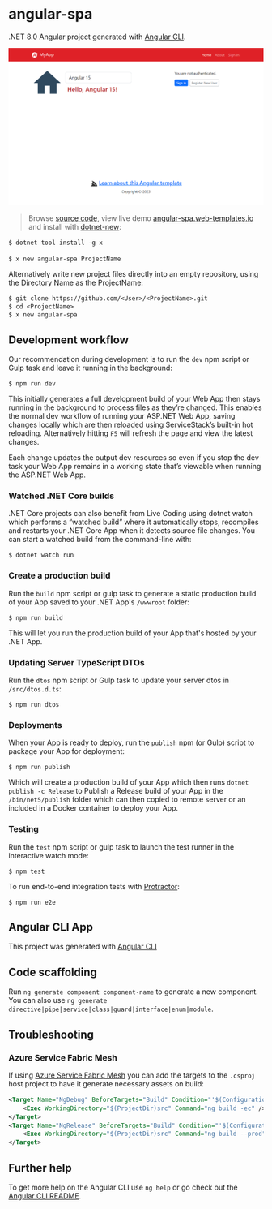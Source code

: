 # angular-spa

.NET 8.0 Angular project generated with [Angular CLI](https://github.com/angular/angular-spa).

[![](https://raw.githubusercontent.com/ServiceStack/Assets/master/csharp-templates/angular-spa.png)](http://angular-spa.web-templates.io/)

> Browse [source code](https://github.com/NetCoreTemplates/angular-spa), view live demo [angular-spa.web-templates.io](http://angular-spa.web-templates.io) and install with [dotnet-new](https://docs.servicestack.net/dotnet-new):

    $ dotnet tool install -g x

    $ x new angular-spa ProjectName

Alternatively write new project files directly into an empty repository, using the Directory Name as the ProjectName:

    $ git clone https://github.com/<User>/<ProjectName>.git
    $ cd <ProjectName>
    $ x new angular-spa

## Development workflow

Our recommendation during development is to run the `dev` npm script or Gulp task and leave it running in the background:

    $ npm run dev

This initially generates a full development build of your Web App then stays running in the background to process files as they’re changed. This enables the normal dev workflow of running your ASP.NET Web App, saving changes locally which are then reloaded using ServiceStack’s built-in hot reloading. Alternatively hitting `F5` will refresh the page and view the latest changes.

Each change updates the output dev resources so even if you stop the dev task your Web App remains in a working state that’s viewable when running the ASP.NET Web App.

### Watched .NET Core builds

.NET Core projects can also benefit from Live Coding using dotnet watch which performs a “watched build” where it automatically stops, recompiles and restarts your .NET Core App when it detects source file changes. You can start a watched build from the command-line with:

    $ dotnet watch run

### Create a production build

Run the `build` npm script or gulp task to generate a static production build of your App saved to your .NET App's `/wwwroot` folder:

    $ npm run build

This will let you run the production build of your App that's hosted by your .NET App.

### Updating Server TypeScript DTOs

Run the `dtos` npm script or Gulp task to update your server dtos in `/src/dtos.d.ts`:

    $ npm run dtos

### Deployments

When your App is ready to deploy, run the `publish` npm (or Gulp) script to package your App for deployment:

    $ npm run publish

Which will create a production build of your App which then runs `dotnet publish -c Release` to Publish a Release build of your App in the `/bin/net5/publish` folder which can then copied to remote server or an included in a Docker container to deploy your App.

### Testing

Run the `test` npm script or gulp task to launch the test runner in the interactive watch mode:

    $ npm test

To run end-to-end integration tests with [Protractor](http://www.protractortest.org/):

    $ npm run e2e

## Angular CLI App

This project was generated with [Angular CLI](https://cli.angular.io)

## Code scaffolding

Run `ng generate component component-name` to generate a new component. You can also use `ng generate directive|pipe|service|class|guard|interface|enum|module`.

## Troubleshooting

### Azure Service Fabric Mesh

If using [Azure Service Fabric Mesh](https://azure.microsoft.com/en-au/services/service-fabric/) you can add the targets to the `.csproj` host project to
have it generate necessary assets on build:

```xml
<Target Name="NgDebug" BeforeTargets="Build" Condition="'$(Configuration)' == 'Debug'">
    <Exec WorkingDirectory="$(ProjectDir)src" Command="ng build -ec" />
</Target>
<Target Name="NgRelease" BeforeTargets="Build" Condition="'$(Configuration)' == 'Release'">
    <Exec WorkingDirectory="$(ProjectDir)src" Command="ng build --prod" />
</Target>
```

## Further help

To get more help on the Angular CLI use `ng help` or go check out the [Angular CLI README](https://github.com/angular/angular-spa/blob/master/README.md).
